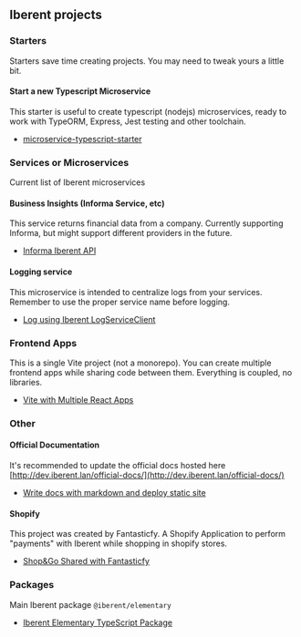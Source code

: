 ## Iberent projects

### Starters

Starters save time creating projects. You may need to tweak yours a little bit.

#### Start a new Typescript Microservice

This starter is useful to create typescript (nodejs) microservices, ready to work with TypeORM, Express, Jest testing and other toolchain.

- [microservice-typescript-starter](https://github.com/Iberent/microservice-typescript-starter)

### Services or Microservices

Current list of Iberent microservices

#### Business Insights (Informa Service, etc)

This service returns financial data from a company. Currently supporting Informa, but might support different providers in the future.

- [Informa Iberent API](https://github.com/Iberent/scoring-service)

#### Logging service

This microservice is intended to centralize logs from your services. Remember to use the proper service name before logging.

- [Log using Iberent LogServiceClient](https://github.com/Iberent/log-service)

### Frontend Apps

This is a single Vite project (not a monorepo). You can create multiple frontend apps while sharing code between them. Everything is coupled, no libraries.

- [Vite with Multiple React Apps](https://github.com/Iberent/iberent-spa-monorepo)

### Other

#### Official Documentation

It's recommended to update the official docs hosted here [http://dev.iberent.lan/official-docs/](http://dev.iberent.lan/official-docs/)

- [Write docs with markdown and deploy static site](https://github.com/Iberent/official-docs)

#### Shopify

This project was created by Fantasticfy. A Shopify Application to perform "payments" with Iberent while shopping in shopify stores.

- [Shop&Go Shared with Fantasticfy](https://github.com/Iberent/shopify-widget)

### Packages

Main Iberent package `@iberent/elementary`

- [Iberent Elementary TypeScript Package](https://github.com/Iberent/elementary-typescript-package)
